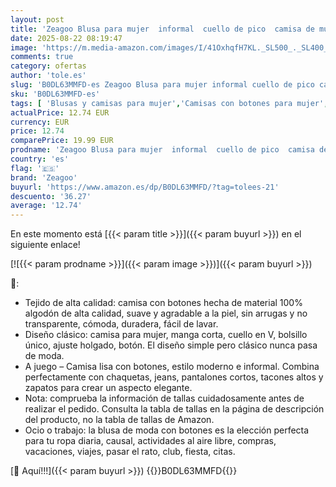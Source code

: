 ```yaml
---
layout: post
title: 'Zeagoo Blusa para mujer  informal  cuello de pico  camisa de muselina  camisa 100% algodón  camiseta de verano de manga corta  lisa  elegante  con bolsillo  Blanco  S'
date: 2025-08-22 08:19:47
image: 'https://m.media-amazon.com/images/I/41OxhqfH7KL._SL500_._SL400_.jpg'
comments: true
category: ofertas
author: 'tole.es'
slug: 'B0DL63MMFD-es Zeagoo Blusa para mujer informal cuello de pico camisa de...'
sku: 'B0DL63MMFD-es'
tags: [ 'Blusas y camisas para mujer','Camisas con botones para mujer','Camisetas, tops y blusas para mujer','Moda','Moda Mujer','Ropa de mujer','muselina','zeagoo','🇪🇸', ]
actualPrice: 12.74 EUR
currency: EUR
price: 12.74
comparePrice: 19.99 EUR
prodname: 'Zeagoo Blusa para mujer  informal  cuello de pico  camisa de muselina  camisa 100% algodón  camiseta de verano de manga corta  lisa  elegante  con bolsillo  Blanco  S'
country: 'es'
flag: '🇪🇸'
brand: 'Zeagoo'
buyurl: 'https://www.amazon.es/dp/B0DL63MMFD/?tag=tolees-21'
descuento: '36.27'
average: '12.74'
---
```


En este momento está [{{< param title >}}]({{< param buyurl >}}) en el siguiente enlace!

[![{{< param prodname >}}]({{< param image >}})]({{< param buyurl >}})

🔎:

- Tejido de alta calidad: camisa con botones hecha de material 100% algodón de alta calidad, suave y agradable a la piel, sin arrugas y no transparente, cómoda, duradera, fácil de lavar.
- Diseño clásico: camisa para mujer, manga corta, cuello en V, bolsillo único, ajuste holgado, botón. El diseño simple pero clásico nunca pasa de moda.
- A juego – Camisa lisa con botones, estilo moderno e informal. Combina perfectamente con chaquetas, jeans, pantalones cortos, tacones altos y zapatos para crear un aspecto elegante.
- Nota: comprueba la información de tallas cuidadosamente antes de realizar el pedido. Consulta la tabla de tallas en la página de descripción del producto, no la tabla de tallas de Amazon.
- Ocio o trabajo: la blusa de moda con botones es la elección perfecta para tu ropa diaria, causal, actividades al aire libre, compras, vacaciones, viajes, pasar el rato, club, fiesta, citas.

[🛒 Aquí!!!]({{< param buyurl >}})
{{<world>}}B0DL63MMFD{{</world>}}
